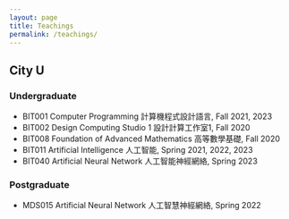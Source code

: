```yaml
---
layout: page
title: Teachings
permalink: /teachings/
---
```




## City U

### Undergraduate

* BIT001 Computer Programming 計算機程式設計語言, Fall 2021, 2023
* BIT002 Design Computing Studio 1 設計計算工作室1, Fall 2020
* BIT008 Foundation of Advanced Mathematics 高等數學基礎, Fall 2020
* BIT011 Artificial Intelligence 人工智能, Spring 2021, 2022, 2023
* BIT040 Artificial Neural Network 人工智能神經網絡, Spring 2023

### Postgraduate

* MDS015 Artificial Neural Network 人工智慧神經網絡, Spring 2022